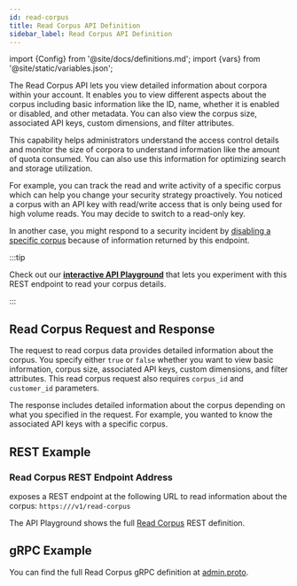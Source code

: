 ```yaml
---
id: read-corpus
title: Read Corpus API Definition
sidebar_label: Read Corpus API Definition
---
```


import {Config} from '@site/docs/definitions.md';
import {vars} from '@site/static/variables.json';

The Read Corpus API lets you view detailed information about corpora 
within your account. It enables you to view different aspects about the corpus 
including basic information like the ID, name, whether it is enabled or 
disabled, and other metadata. You can also view the corpus size, associated 
API keys, custom dimensions, and filter attributes.

This capability helps administrators understand the access control details and 
monitor the size of corpora to understand information like the amount of quota 
consumed. You can also use this information for optimizing 
search and storage utilization. 

For example, you can track the read and write activity of a specific corpus 
which can help you change your security strategy proactively. You noticed a 
corpus with an API key with read/write access that is only being used for high 
volume reads. You may decide to switch to a read-only key.

In another case, you might respond to a security incident by [disabling a specific corpus](/docs/api-reference/admin-apis/corpus/update-corpus-enablement) 
because of information returned by this endpoint.

:::tip

Check out our [**interactive API Playground**](/docs/rest-api/read-corpus) that lets you experiment with this 
REST endpoint to read your corpus details.

:::

## Read Corpus Request and Response

The request to read corpus data provides detailed information about the corpus.
You specify either `true` or `false` whether you want to view basic 
information, corpus size, associated API keys, custom dimensions, and filter 
attributes. This read corpus request also requires `corpus_id` and `customer_id` 
parameters.

The response includes detailed information about the corpus depending on what 
you specified in the request. For example, you wanted to know the associated 
API keys with a specific corpus.

## REST Example

### Read Corpus REST Endpoint Address

<Config v="names.product"/> exposes a REST endpoint at the following URL
to read information about the corpus:
<code>https://<Config v="domains.rest.admin"/>/v1/read-corpus</code>

The API Playground shows the full [Read Corpus](/docs/rest-api/read-corpus) REST definition.

## gRPC Example

You can find the full Read Corpus gRPC definition at [admin.proto](https://github.com/vectara/protos/blob/main/admin.proto).
